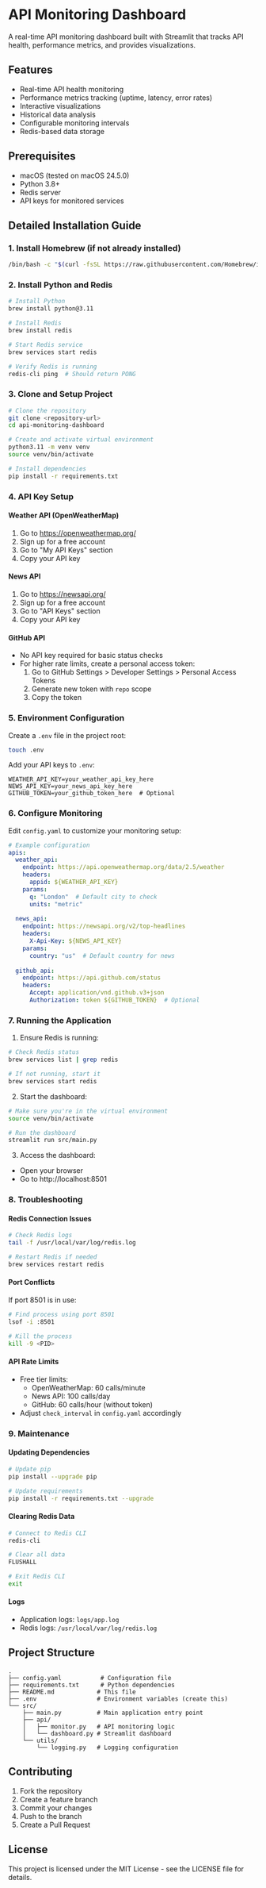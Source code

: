 # API Monitoring Dashboard

A real-time API monitoring dashboard built with Streamlit that tracks API health, performance metrics, and provides visualizations.

## Features

- Real-time API health monitoring
- Performance metrics tracking (uptime, latency, error rates)
- Interactive visualizations
- Historical data analysis
- Configurable monitoring intervals
- Redis-based data storage

## Prerequisites

- macOS (tested on macOS 24.5.0)
- Python 3.8+
- Redis server
- API keys for monitored services

## Detailed Installation Guide

### 1. Install Homebrew (if not already installed)
```bash
/bin/bash -c "$(curl -fsSL https://raw.githubusercontent.com/Homebrew/install/HEAD/install.sh)"
```

### 2. Install Python and Redis
```bash
# Install Python
brew install python@3.11

# Install Redis
brew install redis

# Start Redis service
brew services start redis

# Verify Redis is running
redis-cli ping  # Should return PONG
```

### 3. Clone and Setup Project
```bash
# Clone the repository
git clone <repository-url>
cd api-monitoring-dashboard

# Create and activate virtual environment
python3.11 -m venv venv
source venv/bin/activate

# Install dependencies
pip install -r requirements.txt
```

### 4. API Key Setup

#### Weather API (OpenWeatherMap)
1. Go to https://openweathermap.org/
2. Sign up for a free account
3. Go to "My API Keys" section
4. Copy your API key

#### News API
1. Go to https://newsapi.org/
2. Sign up for a free account
3. Go to "API Keys" section
4. Copy your API key

#### GitHub API
- No API key required for basic status checks
- For higher rate limits, create a personal access token:
  1. Go to GitHub Settings > Developer Settings > Personal Access Tokens
  2. Generate new token with `repo` scope
  3. Copy the token

### 5. Environment Configuration

Create a `.env` file in the project root:
```bash
touch .env
```

Add your API keys to `.env`:
```
WEATHER_API_KEY=your_weather_api_key_here
NEWS_API_KEY=your_news_api_key_here
GITHUB_TOKEN=your_github_token_here  # Optional
```

### 6. Configure Monitoring

Edit `config.yaml` to customize your monitoring setup:
```yaml
# Example configuration
apis:
  weather_api:
    endpoint: https://api.openweathermap.org/data/2.5/weather
    headers:
      appid: ${WEATHER_API_KEY}
    params:
      q: "London"  # Default city to check
      units: "metric"
  
  news_api:
    endpoint: https://newsapi.org/v2/top-headlines
    headers:
      X-Api-Key: ${NEWS_API_KEY}
    params:
      country: "us"  # Default country for news
  
  github_api:
    endpoint: https://api.github.com/status
    headers:
      Accept: application/vnd.github.v3+json
      Authorization: token ${GITHUB_TOKEN}  # Optional
```

### 7. Running the Application

1. Ensure Redis is running:
```bash
# Check Redis status
brew services list | grep redis

# If not running, start it
brew services start redis
```

2. Start the dashboard:
```bash
# Make sure you're in the virtual environment
source venv/bin/activate

# Run the dashboard
streamlit run src/main.py
```

3. Access the dashboard:
- Open your browser
- Go to http://localhost:8501

### 8. Troubleshooting

#### Redis Connection Issues
```bash
# Check Redis logs
tail -f /usr/local/var/log/redis.log

# Restart Redis if needed
brew services restart redis
```

#### Port Conflicts
If port 8501 is in use:
```bash
# Find process using port 8501
lsof -i :8501

# Kill the process
kill -9 <PID>
```

#### API Rate Limits
- Free tier limits:
  - OpenWeatherMap: 60 calls/minute
  - News API: 100 calls/day
  - GitHub: 60 calls/hour (without token)
- Adjust `check_interval` in `config.yaml` accordingly

### 9. Maintenance

#### Updating Dependencies
```bash
# Update pip
pip install --upgrade pip

# Update requirements
pip install -r requirements.txt --upgrade
```

#### Clearing Redis Data
```bash
# Connect to Redis CLI
redis-cli

# Clear all data
FLUSHALL

# Exit Redis CLI
exit
```

#### Logs
- Application logs: `logs/app.log`
- Redis logs: `/usr/local/var/log/redis.log`

## Project Structure

```
.
├── config.yaml           # Configuration file
├── requirements.txt      # Python dependencies
├── README.md            # This file
├── .env                 # Environment variables (create this)
└── src/
    ├── main.py          # Main application entry point
    ├── api/
    │   ├── monitor.py   # API monitoring logic
    │   └── dashboard.py # Streamlit dashboard
    └── utils/
        └── logging.py   # Logging configuration
```

## Contributing

1. Fork the repository
2. Create a feature branch
3. Commit your changes
4. Push to the branch
5. Create a Pull Request

## License

This project is licensed under the MIT License - see the LICENSE file for details.
